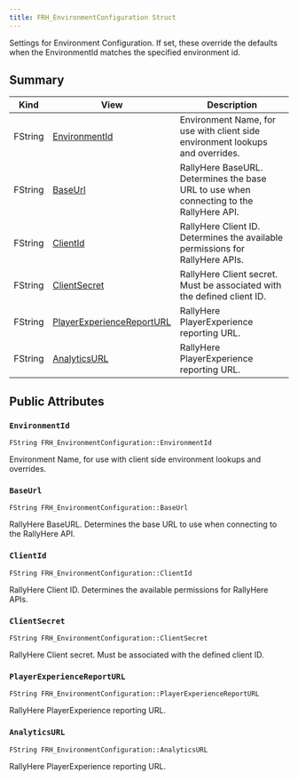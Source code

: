 ```yaml
---
title: FRH_EnvironmentConfiguration Struct
---
```

Settings for Environment Configuration. If set, these override the defaults when the EnvironmentId matches the specified environment id.

## Summary
| Kind | View | Description |
|------|------|-------------|
|FString|[EnvironmentId](/unreal-plugins/all/structfrh__environmentconfiguration/#structFRH__EnvironmentConfiguration_1af7a0c896b818f1a844a2e49db24c7993)|Environment Name, for use with client side environment lookups and overrides.|
|FString|[BaseUrl](/unreal-plugins/all/structfrh__environmentconfiguration/#structFRH__EnvironmentConfiguration_1a4d83e6b00d9676173cfce51696239f33)|RallyHere BaseURL. Determines the base URL to use when connecting to the RallyHere API.|
|FString|[ClientId](/unreal-plugins/all/structfrh__environmentconfiguration/#structFRH__EnvironmentConfiguration_1ad89cebe1e08c49b87a7132acb5ad8da4)|RallyHere Client ID. Determines the available permissions for RallyHere APIs.|
|FString|[ClientSecret](/unreal-plugins/all/structfrh__environmentconfiguration/#structFRH__EnvironmentConfiguration_1a92ac23bcd32f8ec70f2d361594e4a666)|RallyHere Client secret. Must be associated with the defined client ID.|
|FString|[PlayerExperienceReportURL](/unreal-plugins/all/structfrh__environmentconfiguration/#structFRH__EnvironmentConfiguration_1aec198dc7dc0ea963521331e690f289c9)|RallyHere PlayerExperience reporting URL.|
|FString|[AnalyticsURL](/unreal-plugins/all/structfrh__environmentconfiguration/#structFRH__EnvironmentConfiguration_1a0c3b133e57f57fc6cf12753f5f74b157)|RallyHere PlayerExperience reporting URL.|
## Public Attributes



### `EnvironmentId` <a id="structFRH__EnvironmentConfiguration_1af7a0c896b818f1a844a2e49db24c7993"></a>

`FString FRH_EnvironmentConfiguration::EnvironmentId`

Environment Name, for use with client side environment lookups and overrides.




### `BaseUrl` <a id="structFRH__EnvironmentConfiguration_1a4d83e6b00d9676173cfce51696239f33"></a>

`FString FRH_EnvironmentConfiguration::BaseUrl`

RallyHere BaseURL. Determines the base URL to use when connecting to the RallyHere API.




### `ClientId` <a id="structFRH__EnvironmentConfiguration_1ad89cebe1e08c49b87a7132acb5ad8da4"></a>

`FString FRH_EnvironmentConfiguration::ClientId`

RallyHere Client ID. Determines the available permissions for RallyHere APIs.




### `ClientSecret` <a id="structFRH__EnvironmentConfiguration_1a92ac23bcd32f8ec70f2d361594e4a666"></a>

`FString FRH_EnvironmentConfiguration::ClientSecret`

RallyHere Client secret. Must be associated with the defined client ID.




### `PlayerExperienceReportURL` <a id="structFRH__EnvironmentConfiguration_1aec198dc7dc0ea963521331e690f289c9"></a>

`FString FRH_EnvironmentConfiguration::PlayerExperienceReportURL`

RallyHere PlayerExperience reporting URL.




### `AnalyticsURL` <a id="structFRH__EnvironmentConfiguration_1a0c3b133e57f57fc6cf12753f5f74b157"></a>

`FString FRH_EnvironmentConfiguration::AnalyticsURL`

RallyHere PlayerExperience reporting URL.





